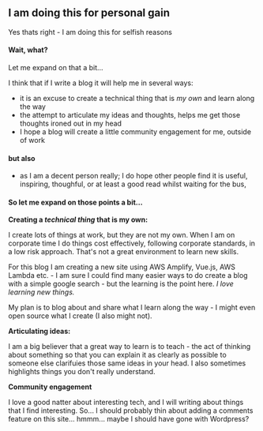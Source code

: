## I am doing this for personal gain
Yes thats right - I am doing this for selfish reasons

#### Wait, what?
Let me expand on that a bit...

I think that if I write a blog it will help me in several ways:
- it is an excuse to create a technical thing that is *my own* and learn along the way
- the attempt to articulate my ideas and thoughts, helps me get those thoughts ironed out in my head
- I hope a blog will create a little community engagement for me, outside of work

#### but also

- as I am a decent person really; I do hope other people find it is useful, inspiring, thoughful, or at least a good read whilst waiting for the bus,

#### So let me expand on those points a bit...

**Creating a *technical thing* that is my own:**

I create lots of things at work, but they are not my own. When I am on corporate time I do things cost effectively, following corporate standards, in a low risk approach. That's not a great environment to learn new skills.

For this blog I am creating a new site using AWS Amplify, Vue.js, AWS Lambda etc. - I am sure I could find many easier ways to do create a blog with a simple google search - but the learning is the point here. *I love learning new things.*

My plan is to blog about and share what I learn along the way - I might even open source what I create (I also might not).

**Articulating ideas:**

I am a big believer that a great way to learn is to teach - the act of thinking about something so that you can explain it as clearly as possible to someone else clarifuies those same ideas in your head. I also sometimes highlights things you don't really understand.

**Community engagement**

I love a good natter about interesting tech, and I will writing about things that I find interesting. So... I should probably thin about adding a comments feature on this site... hmmm... maybe I should have gone with Wordpress?

